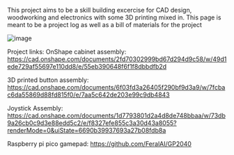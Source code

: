 This project aims to be a skill building excercise for CAD design, woodworking and electronics with some 3D printing mixed in.
This page is meant to be a project log as well as a bill of materials for the project

![image](https://github.com/user-attachments/assets/caaeefed-2196-48e4-b35f-5e39aeff46f8)


Project links:
OnShape cabinet assembly: https://cad.onshape.com/documents/2fd70302999bd67d294d9c58/w/49d1ede729af55697e110dd8/e/55eb390648f6f1f8dbbdfb2d

3D printed button assembly: https://cad.onshape.com/documents/6f03fd3a26405f290bf9d3a9/w/7fcbac6da55869d88fd815f0/e/7aa5c642de203e99c9db4843

Joystick Assembly: https://cad.onshape.com/documents/1d7793801d2a4d8de748bbaa/w/73db9a26cb0c9d3e88edd5c2/e/f8327efe855c3a30d43a8055?renderMode=0&uiState=6690b39937693a27b08fdb8a

Raspberry pi pico gamepad: https://github.com/FeralAI/GP2040
